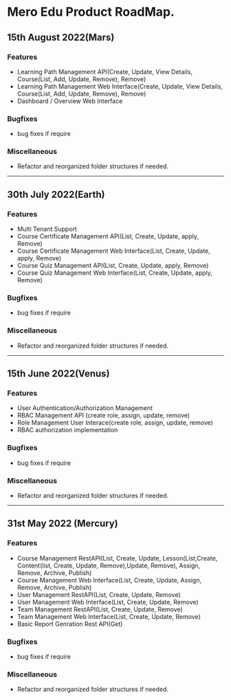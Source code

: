 # Mero Edu Product RoadMap.

## 15th August 2022(Mars)
### Features
- Learning Path Management API(Create, Update, View Details, Course(List, Add, Update, Remove), Remove)
- Learning Path Management Web Interface(Create, Update, View Details, Course(List, Add, Update, Remove), Remove)
- Dashboard / Overview Web Interface
### Bugfixes
- bug fixes if require
### Miscellaneous
- Refactor and reorganized folder structures if needed.

---

## 30th July 2022(Earth)
### Features
- Multi Tenant Support
- Course Certificate Management API(List, Create, Update, apply, Remove)
- Course Certificate Management Web Interface(List, Create, Update, apply, Remove)
- Course Quiz Management API(List, Create, Update, apply, Remove)
- Course Quiz Management Web Interface(List, Create, Update, apply, Remove)
### Bugfixes
- bug fixes if require
### Miscellaneous
- Refactor and reorganized folder structures if needed.

---

## 15th June 2022(Venus)
### Features
- User Authentication/Authorization Management
- RBAC Management API (create role, assign, update, remove)
- Role Management User Interace(create role, assign, update, remove)
- RBAC authorization implementation
### Bugfixes
- bug fixes if require
### Miscellaneous
- Refactor and reorganized folder structures if needed.

---

## 31st May 2022 (Mercury)
### Features
- Course Management RestAPI(List, Create, Update, Lesson(List,Create, Content(list, Create, Update, Remove),Update, Remove), Assign, Remove, Archive, Publish)
- Course Management Web Interface(List, Create, Update, Assign, Remove, Archive, Publish)
- User Management RestAPI(List, Create, Update, Remove)
- User Management Web Interface(List, Create, Update, Remove)
- Team Management RestAPI(List, Create, Update, Remove)
- Team Management Web Interface(List, Create, Update, Remove)
- Basic Report Genration Rest API(Get)
### Bugfixes
- bug fixes if require
### Miscellaneous
- Refactor and reorganized folder structures if needed.
